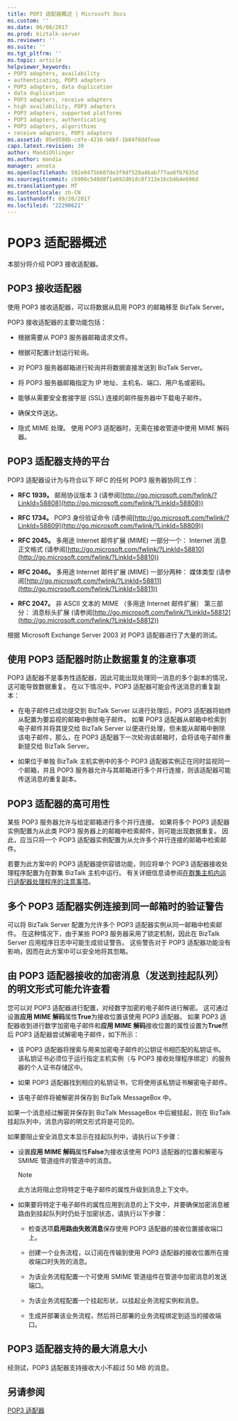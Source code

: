 ```yaml
---
title: POP3 适配器概述 | Microsoft Docs
ms.custom: ''
ms.date: 06/08/2017
ms.prod: biztalk-server
ms.reviewer: ''
ms.suite: ''
ms.tgt_pltfrm: ''
ms.topic: article
helpviewer_keywords:
- POP3 adapters, availability
- authenticating, POP3 adapters
- POP3 adapters, data duplication
- data duplication
- POP3 adapters, receive adapters
- high availability, POP3 adapters
- POP3 adapters, supported platforms
- POP3 adapters, authenticating
- POP3 adapters, algorithims
- receive adapters, POP3 adapters
ms.assetid: 05e9598b-cdfe-4216-b6bf-1b84f8ddfeae
caps.latest.revision: 30
author: MandiOhlinger
ms.author: mandia
manager: anneta
ms.openlocfilehash: 592e0475b607de3f9df528a4bab777aa0fb7635d
ms.sourcegitcommit: cb908c540d8f1a692d01dc8f313e16cb4b4e696d
ms.translationtype: MT
ms.contentlocale: zh-CN
ms.lasthandoff: 09/20/2017
ms.locfileid: "22290621"
---
```

# <a name="what-is-the-pop3-adapter"></a>POP3 适配器概述
本部分将介绍 POP3 接收适配器。  
  
## <a name="pop3-receive-adapter"></a>POP3 接收适配器  
 使用 POP3 接收适配器，可以将数据从启用 POP3 的邮箱移至 BizTalk Server。  
  
 POP3 接收适配器的主要功能包括：  
  
-   根据需要从 POP3 服务器邮箱请求文件。  
  
-   根据可配置计划运行轮询。  
  
-   对 POP3 服务器邮箱进行轮询并将数据直接发送到 BizTalk Server。  
  
-   将 POP3 服务器邮箱指定为 IP 地址、主机名、端口、用户名或密码。  
  
-   能够从需要安全套接字层 (SSL) 连接的邮件服务器中下载电子邮件。  
  
-   确保文件送达。  
  
-   隐式 MIME 处理。 使用 POP3 适配器时，无需在接收管道中使用 MIME 解码器。  
  
## <a name="pop3-adapter-supported-platforms"></a>POP3 适配器支持的平台  
 POP3 适配器设计为与符合以下 RFC 的任何 POP3 服务器协同工作：  
  
-   **RFC 1939。** 邮局协议版本 3 (请参阅[http://go.microsoft.com/fwlink/?LinkId=58808](http://go.microsoft.com/fwlink/?LinkId=58808))  
  
-   **RFC 1734。** POP3 身份验证命令 (请参阅[http://go.microsoft.com/fwlink/?LinkId=58809](http://go.microsoft.com/fwlink/?LinkId=58809))  
  
-   **RFC 2045。** 多用途 Internet 邮件扩展 (MIME) 一部分一个： Internet 消息正文格式 (请参阅[http://go.microsoft.com/fwlink/?LinkId=58810](http://go.microsoft.com/fwlink/?LinkId=58810))  
  
-   **RFC 2046。** 多用途 Internet 邮件扩展 (MIME) 一部分两种： 媒体类型 (请参阅[http://go.microsoft.com/fwlink/?LinkId=58811](http://go.microsoft.com/fwlink/?LinkId=58811))  
  
-   **RFC 2047。** 非 ASCII 文本的 MIME （多用途 Internet 邮件扩展） 第三部分： 消息标头扩展 (请参阅[http://go.microsoft.com/fwlink/?LinkId=58812](http://go.microsoft.com/fwlink/?LinkId=58812))  
  
 根据 Microsoft Exchange Server 2003 对 POP3 适配器进行了大量的测试。  
  
## <a name="considerations-for-preventing-data-duplication-when-using-the-pop3-adapter"></a>使用 POP3 适配器时防止数据重复的注意事项  
 POP3 适配器不是事务性适配器，因此可能出现处理同一消息的多个副本的情况，这可能导致数据重复。 在以下情况中，POP3 适配器可能会传送消息的重复副本：  
  
-   在电子邮件已成功提交到 BizTalk Server 以进行处理后，POP3 适配器将始终从配置为要监视的邮箱中删除电子邮件。 如果 POP3 适配器从邮箱中检索到电子邮件并将其提交给 BizTalk Server 以便进行处理，但未能从邮箱中删除该电子邮件，那么，在 POP3 适配器下一次轮询该邮箱时，会将该电子邮件重新提交给 BizTalk Server。  
  
-   如果位于单独 BizTalk 主机实例中的多个 POP3 适配器实例正在同时监视同一个邮箱，并且 POP3 服务器允许与其邮箱进行多个并行连接，则该适配器可能传送消息的重复副本。  
  
## <a name="high-availability-for-the-pop3-adapter"></a>POP3 适配器的高可用性  
 某些 POP3 服务器允许与给定邮箱进行多个并行连接。 如果将多个 POP3 适配器实例配置为从此类 POP3 服务器上的邮箱中检索邮件，则可能出现数据重复。 因此，应当只将一个 POP3 适配器实例配置为从允许多个并行连接的邮箱中检索邮件。  
  
 若要为此方案中的 POP3 适配器提供容错功能，则应将单个 POP3 适配器接收处理程序配置为在群集 BizTalk 主机中运行。 有关详细信息请参阅[在群集主机内运行适配器处理程序的注意事项](../core/considerations-for-running-adapter-handlers-within-a-clustered-host1.md)。  
  
## <a name="authentication-warnings-when-multiple-instances-of-the-pop3-adapter-connect-to-the-same-mailbox"></a>多个 POP3 适配器实例连接到同一邮箱时的验证警告  
 可以将 BizTalk Server 配置为允许多个 POP3 适配器实例从同一邮箱中检索邮件。 在这种情况下，由于某些 POP3 服务器采用了锁定机制，因此在 BizTalk Server 应用程序日志中可能生成验证警告。 这些警告对于 POP3 适配器功能没有影响，因而在此方案中可以安全地将其忽略。  
  
## <a name="encrypted-messages-received-by-the-pop3-adapter-that-are-sent-to-the-suspended-queue-may-be-viewable-in-clear-text"></a>由 POP3 适配器接收的加密消息（发送到挂起队列）的明文形式可能允许查看  
 您可以对 POP3 适配器进行配置，对经数字加密的电子邮件进行解密。 这可通过设置**应用 MIME 解码**属性**True**为接收位置该使用 POP3 适配器。 如果 POP3 适配器收到进行数字加密电子邮件和**应用 MIME 解码**接收位置的属性设置为**True**然后 POP3 适配器尝试解密电子邮件，如下所示：  
  
-   该 POP3 适配器将搜索与用来加密电子邮件的公钥证书相匹配的私钥证书。 该私钥证书必须位于运行指定主机实例（与 POP3 接收处理程序绑定）的服务器的个人证书存储区中。  
  
-   如果 POP3 适配器找到相应的私钥证书，它将使用该私钥证书解密电子邮件。  
  
-   该电子邮件将被解密并保存到 BizTalk MessageBox 中。  
  
 如果一个消息经过解密并保存到 BizTalk MessageBox 中后被挂起，则在 BizTalk 挂起队列中，消息内容的明文形式将是可见的。  
  
 如果要阻止安全消息文本显示在挂起队列中，请执行以下步骤：  
  
-   设置**应用 MIME 解码**属性**False**为接收该使用 POP3 适配器的位置和解密与 SMIME 管道组件的管道中的消息。  
  
    > [!NOTE]
    >  此方法将阻止您将特定于电子邮件的属性升级到消息上下文中。  
  
-   如果要将特定于电子邮件的属性应用到消息的上下文中，并要确保加密消息被路由到挂起队列时仍处于加密状态，请执行以下步骤：  
  
    -   检查选项**启用路由失败消息**保存使用 POP3 适配器的接收位置接收端口上。  
  
    -   创建一个业务流程，以订阅在传输到使用 POP3 适配器的接收位置所在接收端口时失败的消息。  
  
    -   为该业务流程配置一个可使用 SMIME 管道组件在管道中加密消息的发送端口。  
  
    -   为该业务流程配置一个挂起形状，以挂起业务流程实例和消息。  
  
    -   生成并部署该业务流程，然后将已部署的业务流程绑定到适当的接收端口。  
  
## <a name="maximum-message-size-supported-by-the-pop3-adapter"></a>POP3 适配器支持的最大消息大小  
 经测试，POP3 适配器支持接收大小不超过 50 MB 的消息。  
  
## <a name="see-also"></a>另请参阅  
 [POP3 适配器](../core/pop3-adapter.md)
